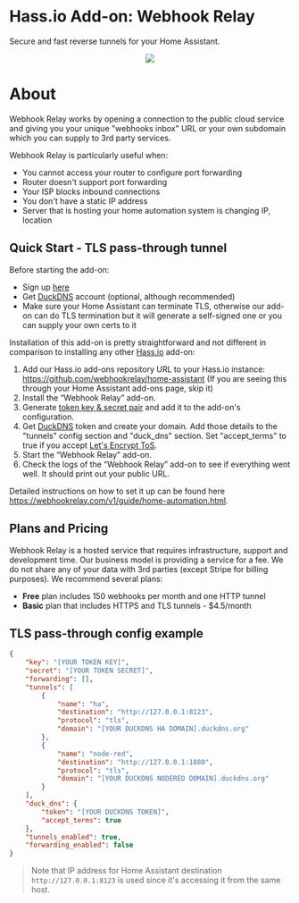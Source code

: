 # Hass.io Add-on: Webhook Relay

Secure and fast reverse tunnels for your Home Assistant.

<p align="center">
    <a href="https://webhookrelay.com/v1/guide/home-automation.html#Home-Assistant" target="_blank"><img src="https://webhookrelay.com/images/hassio-addon.jpeg"></a>
</p>

# About

Webhook Relay works by opening a connection to the public cloud service and giving you your unique "webhooks inbox" URL or your own subdomain which you can supply to 3rd party services.

Webhook Relay is particularly useful when:

* You cannot access your router to configure port forwarding
* Router doesn't support port forwarding
* Your ISP blocks inbound connections
* You don't have a static IP address
* Server that is hosting your home automation system is changing IP, location

## Quick Start - TLS pass-through tunnel

Before starting the add-on:

* Sign up [here](https://my.webhookrelay.com)
* Get [DuckDNS](https://www.duckdns.org/) account (optional, although recommended)
* Make sure your Home Assistant can terminate TLS, otherwise our add-on can do TLS termination but it will generate a self-signed one or you can supply your own certs to it

Installation of this add-on is pretty straightforward and not different in comparison to installing any other [Hass.io](https://hass.io) add-on:

  1. Add our Hass.io add-ons repository URL to your Hass.io instance: https://github.com/webhookrelay/home-assistant (If you are seeing this through your Home Assistant add-ons page, skip it)
  2. Install the “Webhook Relay” add-on.
  3. Generate [token key & secret pair](https://my.webhookrelay.com/tokens) and add it to the add-on's configuration.
  4. Get [DuckDNS](https://www.duckdns.org/) token and create your domain. Add those details to the "tunnels" config section and "duck_dns" section. Set "accept_terms" to true if you accept [Let's Encrypt ToS](https://community.letsencrypt.org/tos).
  6. Start the “Webhook Relay” add-on.  
  7. Check the logs of the “Webhook Relay” add-on to see if everything went well. It should print out your public URL.

Detailed instructions on how to set it up can be found here https://webhookrelay.com/v1/guide/home-automation.html.

## Plans and Pricing

Webhook Relay is a hosted service that requires infrastructure, support and development time. Our business model is providing a service for a fee. We do not share any of your data with 3rd parties (except Stripe for billing purposes). We recommend several plans:

* **Free** plan includes 150 webhooks per month and one HTTP tunnel
* **Basic** plan that includes HTTPS and TLS tunnels - $4.5/month

## TLS pass-through config example

```json
{
	"key": "[YOUR TOKEN KEY]",
	"secret": "[YOUR TOKEN SECRET]",
	"forwarding": [],
	"tunnels": [
		{
			"name": "ha",
			"destination": "http://127.0.0.1:8123",
			"protocol": "tls",			
			"domain": "[YOUR DUCKDNS HA DOMAIN].duckdns.org"			
		},
		{
			"name": "node-red",
			"destination": "http://127.0.0.1:1880",
			"protocol": "tls",			
			"domain": "[YOUR DUCKDNS NODERED DOMAIN].duckdns.org"			
		}
	],
	"duck_dns": {
		"token": "[YOUR DUCKDNS TOKEN]",
		"accept_terms": true
	},
	"tunnels_enabled": true,
	"forwarding_enabled": false
}
```

> Note that IP address for Home Assistant destination `http://127.0.0.1:8123` is used since it's accessing it from the same host.